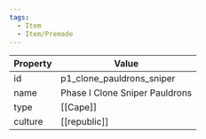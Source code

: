 ```yaml
---
tags:
  - Item
  - Item/Premade
---
```


| Property | Value                          |
| -------- | ------------------------------ |
| id       | p1_clone_pauldrons_sniper      |
| name     | Phase I Clone Sniper Pauldrons |
| type     | [[Cape]]                       |
| culture  | [[republic]]          |


